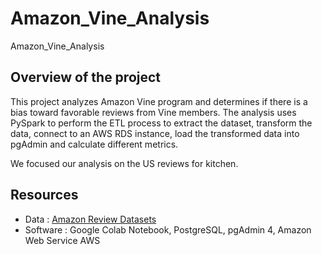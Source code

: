# Amazon_Vine_Analysis
Amazon_Vine_Analysis


## Overview of the project

This project analyzes Amazon Vine program and determines if there is a bias toward favorable reviews from Vine members.
The analysis uses PySpark to perform the ETL process to extract the dataset, transform the data, connect to an AWS RDS instance, load the transformed data into pgAdmin and calculate different metrics.

We focused our analysis on the US reviews for kitchen.


## Resources
- Data : [Amazon Review Datasets](https://s3.amazonaws.com/amazon-reviews-pds/tsv/index.txt)
- Software : Google Colab Notebook, PostgreSQL, pgAdmin 4, Amazon Web Service AWS
